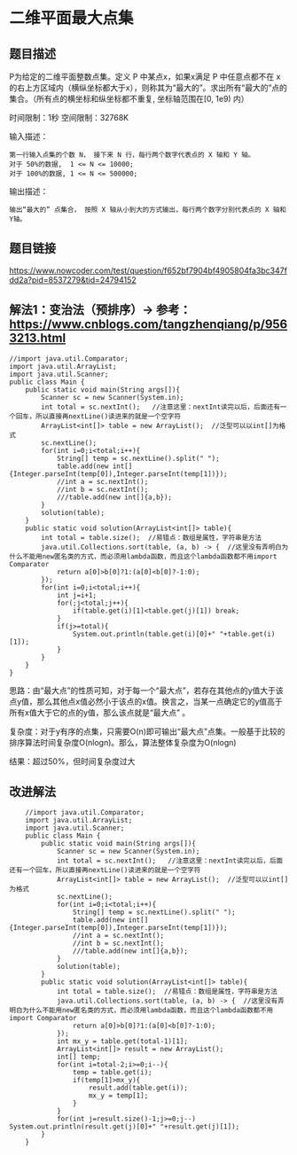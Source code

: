 # 二维平面最大点集

## 题目描述
P为给定的二维平面整数点集。定义 P 中某点x，如果x满足 P 中任意点都不在 x 的右上方区域内（横纵坐标都大于x），则称其为“最大的”。求出所有“最大的”点的集合。（所有点的横坐标和纵坐标都不重复, 坐标轴范围在[0, 1e9) 内）

时间限制：1秒
空间限制：32768K

输入描述：  

    第一行输入点集的个数 N， 接下来 N 行，每行两个数字代表点的 X 轴和 Y 轴。
    对于 50%的数据,  1 <= N <= 10000;
    对于 100%的数据, 1 <= N <= 500000;
    
输出描述：

    输出“最大的” 点集合， 按照 X 轴从小到大的方式输出，每行两个数字分别代表点的 X 轴和 Y轴。
    
## 题目链接
https://www.nowcoder.com/test/question/f652bf7904bf4905804fa3bc347fdd2a?pid=8537279&tid=24794152

## 解法1：变治法（预排序）-> 参考：https://www.cnblogs.com/tangzhenqiang/p/9563213.html  
    //import java.util.Comparator;
    import java.util.ArrayList;
    import java.util.Scanner;
    public class Main {
        public static void main(String args[]){
            Scanner sc = new Scanner(System.in);
            int total = sc.nextInt();   //注意这里：nextInt读完以后，后面还有一个回车，所以直接再nextLine()读进来的就是一个空字符
            ArrayList<int[]> table = new ArrayList();  //泛型可以以int[]为格式
            sc.nextLine();
            for(int i=0;i<total;i++){
                String[] temp = sc.nextLine().split(" ");
                table.add(new int[]{Integer.parseInt(temp[0]),Integer.parseInt(temp[1])});
                //int a = sc.nextInt();
                //int b = sc.nextInt();
                ///table.add(new int[]{a,b});
            }
            solution(table);
        }
        public static void solution(ArrayList<int[]> table){
            int total = table.size();  //易错点：数组是属性，字符串是方法
            java.util.Collections.sort(table, (a, b) -> {  //这里没有弄明白为什么不能用new匿名类的方式，而必须用lambda函数，而且这个lambda函数都不用import Comparator
                return a[0]>b[0]?1:(a[0]<b[0]?-1:0);
            });
            for(int i=0;i<total;i++){
                int j=i+1;
                for(;j<total;j++){
                    if(table.get(i)[1]<table.get(j)[1]) break;
                }
                if(j>=total){
                    System.out.println(table.get(i)[0]+" "+table.get(i)[1]);
                }
            }
        }
    }

思路：由“最大点”的性质可知，对于每一个“最大点”，若存在其他点的y值大于该点y值，那么其他点x值必然小于该点的x值。换言之，当某一点确定它的y值高于所有x值大于它的点的y值，那么该点就是“最大点” 。

复杂度：对于y有序的点集，只需要O(n)即可输出“最大点”点集。一般基于比较的排序算法时间复杂度O(nlogn)。那么，算法整体复杂度为O(nlogn)

结果：超过50%，但时间复杂度过大


## 改进解法
        //import java.util.Comparator;
        import java.util.ArrayList;
        import java.util.Scanner;
        public class Main {
            public static void main(String args[]){
                Scanner sc = new Scanner(System.in);
                int total = sc.nextInt();   //注意这里：nextInt读完以后，后面还有一个回车，所以直接再nextLine()读进来的就是一个空字符
                ArrayList<int[]> table = new ArrayList();  //泛型可以以int[]为格式
                sc.nextLine();
                for(int i=0;i<total;i++){
                    String[] temp = sc.nextLine().split(" ");
                    table.add(new int[]{Integer.parseInt(temp[0]),Integer.parseInt(temp[1])});
                    //int a = sc.nextInt();
                    //int b = sc.nextInt();
                    ///table.add(new int[]{a,b});
                }
                solution(table);
            }
            public static void solution(ArrayList<int[]> table){
                int total = table.size();  //易错点：数组是属性，字符串是方法
                java.util.Collections.sort(table, (a, b) -> {  //这里没有弄明白为什么不能用new匿名类的方式，而必须用lambda函数，而且这个lambda函数都不用import Comparator
                    return a[0]>b[0]?1:(a[0]<b[0]?-1:0);
                });
                int mx_y = table.get(total-1)[1];
                ArrayList<int[]> result = new ArrayList();
                int[] temp;
                for(int i=total-2;i>=0;i--){
                    temp = table.get(i);
                    if(temp[1]>mx_y){
                        result.add(table.get(i));
                        mx_y = temp[1];
                    }
                }
                for(int j=result.size()-1;j>=0;j--) System.out.println(result.get(j)[0]+" "+result.get(j)[1]);
            }
        }
